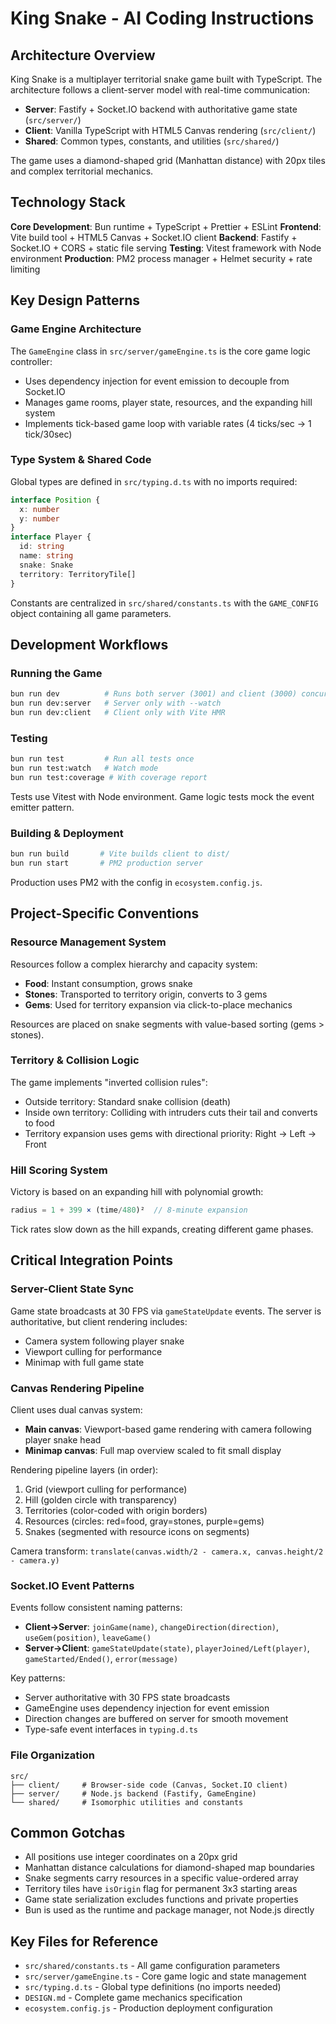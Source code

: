 # King Snake - AI Coding Instructions

## Architecture Overview

King Snake is a multiplayer territorial snake game built with TypeScript. The architecture follows a client-server model with real-time communication:

- **Server**: Fastify + Socket.IO backend with authoritative game state (`src/server/`)
- **Client**: Vanilla TypeScript with HTML5 Canvas rendering (`src/client/`)
- **Shared**: Common types, constants, and utilities (`src/shared/`)

The game uses a diamond-shaped grid (Manhattan distance) with 20px tiles and complex territorial mechanics.

## Technology Stack

**Core Development**: Bun runtime + TypeScript + Prettier + ESLint
**Frontend**: Vite build tool + HTML5 Canvas + Socket.IO client
**Backend**: Fastify + Socket.IO + CORS + static file serving
**Testing**: Vitest framework with Node environment
**Production**: PM2 process manager + Helmet security + rate limiting

## Key Design Patterns

### Game Engine Architecture

The `GameEngine` class in `src/server/gameEngine.ts` is the core game logic controller:

- Uses dependency injection for event emission to decouple from Socket.IO
- Manages game rooms, player state, resources, and the expanding hill system
- Implements tick-based game loop with variable rates (4 ticks/sec → 1 tick/30sec)

### Type System & Shared Code

Global types are defined in `src/typing.d.ts` with no imports required:

```typescript
interface Position {
  x: number
  y: number
}
interface Player {
  id: string
  name: string
  snake: Snake
  territory: TerritoryTile[]
}
```

Constants are centralized in `src/shared/constants.ts` with the `GAME_CONFIG` object containing all game parameters.

## Development Workflows

### Running the Game

```bash
bun run dev          # Runs both server (3001) and client (3000) concurrently
bun run dev:server   # Server only with --watch
bun run dev:client   # Client only with Vite HMR
```

### Testing

```bash
bun run test         # Run all tests once
bun run test:watch   # Watch mode
bun run test:coverage # With coverage report
```

Tests use Vitest with Node environment. Game logic tests mock the event emitter pattern.

### Building & Deployment

```bash
bun run build       # Vite builds client to dist/
bun run start       # PM2 production server
```

Production uses PM2 with the config in `ecosystem.config.js`.

## Project-Specific Conventions

### Resource Management System

Resources follow a complex hierarchy and capacity system:

- **Food**: Instant consumption, grows snake
- **Stones**: Transported to territory origin, converts to 3 gems
- **Gems**: Used for territory expansion via click-to-place mechanics

Resources are placed on snake segments with value-based sorting (gems > stones).

### Territory & Collision Logic

The game implements "inverted collision rules":

- Outside territory: Standard snake collision (death)
- Inside own territory: Colliding with intruders cuts their tail and converts to food
- Territory expansion uses gems with directional priority: Right → Left → Front

### Hill Scoring System

Victory is based on an expanding hill with polynomial growth:

```typescript
radius = 1 + 399 × (time/480)²  // 8-minute expansion
```

Tick rates slow down as the hill expands, creating different game phases.

## Critical Integration Points

### Server-Client State Sync

Game state broadcasts at 30 FPS via `gameStateUpdate` events. The server is authoritative, but client rendering includes:

- Camera system following player snake
- Viewport culling for performance
- Minimap with full game state

### Canvas Rendering Pipeline

Client uses dual canvas system:

- **Main canvas**: Viewport-based game rendering with camera following player snake head
- **Minimap canvas**: Full map overview scaled to fit small display

Rendering pipeline layers (in order):

1. Grid (viewport culling for performance)
2. Hill (golden circle with transparency)
3. Territories (color-coded with origin borders)
4. Resources (circles: red=food, gray=stones, purple=gems)
5. Snakes (segmented with resource icons on segments)

Camera transform: `translate(canvas.width/2 - camera.x, canvas.height/2 - camera.y)`

### Socket.IO Event Patterns

Events follow consistent naming patterns:

- **Client→Server**: `joinGame(name)`, `changeDirection(direction)`, `useGem(position)`, `leaveGame()`
- **Server→Client**: `gameStateUpdate(state)`, `playerJoined/Left(player)`, `gameStarted/Ended()`, `error(message)`

Key patterns:

- Server authoritative with 30 FPS state broadcasts
- GameEngine uses dependency injection for event emission
- Direction changes are buffered on server for smooth movement
- Type-safe event interfaces in `typing.d.ts`

### File Organization

```
src/
├── client/     # Browser-side code (Canvas, Socket.IO client)
├── server/     # Node.js backend (Fastify, GameEngine)
└── shared/     # Isomorphic utilities and constants
```

## Common Gotchas

- All positions use integer coordinates on a 20px grid
- Manhattan distance calculations for diamond-shaped map boundaries
- Snake segments carry resources in a specific value-ordered array
- Territory tiles have `isOrigin` flag for permanent 3x3 starting areas
- Game state serialization excludes functions and private properties
- Bun is used as the runtime and package manager, not Node.js directly

## Key Files for Reference

- `src/shared/constants.ts` - All game configuration parameters
- `src/server/gameEngine.ts` - Core game logic and state management
- `src/typing.d.ts` - Global type definitions (no imports needed)
- `DESIGN.md` - Complete game mechanics specification
- `ecosystem.config.js` - Production deployment configuration
